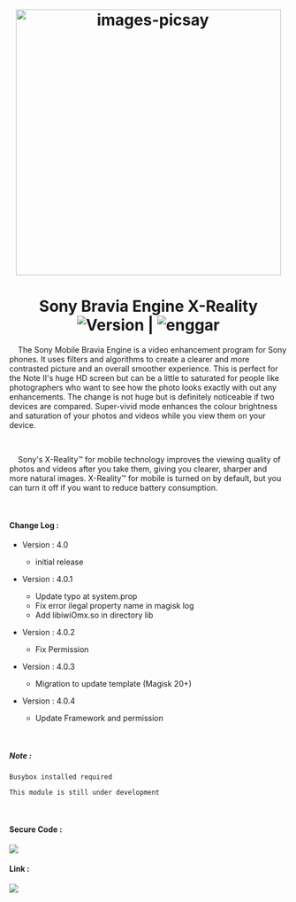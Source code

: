 <h1 align="center">
  <img src="https://i.ibb.co/QMWW88t/images-picsay.jpg" hight="290" width="480" alt="images-picsay" border="0" />
    </h1>
<h1 align="center"> Sony Bravia Engine X-Reality
<br>
    <img src="https://img.shields.io/badge/Version-4.0.3-brightgreen.svg"
      alt="Version" />   |    <img src="https://img.shields.io/badge/Enggar-Sulistyo-blue.svg" alt="enggar">
</h1>

&nbsp; &nbsp; The Sony Mobile Bravia Engine is a video enhancement program for Sony phones. It uses filters and algorithms to create a clearer and more contrasted picture and an overall smoother experience.
This is perfect for the Note II's huge HD screen but can be a little to saturated for people like photographers who want to see how the photo looks exactly with out any enhancements.
The change is not huge but is definitely noticeable if two devices are compared. 
Super-vivid mode enhances the colour brightness and saturation of your photos and videos while you view them on your device.

<br>

&nbsp; &nbsp; Sony's X-Reality™ for mobile technology improves the viewing quality of photos and videos after you take them, giving you clearer, sharper and more natural images. X-Reality™ for mobile is turned on by default, but you can turn it off if you want to reduce battery consumption. 

<br>

#### Change Log :
* Version : 4.0
  * initial release

* Version : 4.0.1
  * Update typo at system.prop
  * Fix error ilegal property name in magisk log
  * Add libiwiOmx.so in directory lib

* Version : 4.0.2
  * Fix Permission

* Version : 4.0.3
  * Migration to update template (Magisk 20+)

* Version : 4.0.4
  * Update Framework and permission
  
<br>

##### Note :
`Busybox installed required `

`This module is still under development `

<br>

#### Secure Code :
<a href="https://github.com/sonyxperiadev" align="center"><img src="https://img.shields.io/badge/Github-Sony_Developer-yellow.svg?style=for-the-badge&logo=github"></a>
#### Link : 
<a href="https://github.com/enggarsulistyo/BraviaEngine"><img src="https://img.shields.io/badge/Github-Enggar_Sulistyo-green.svg?style=for-the-badge&logo=github"></a>
